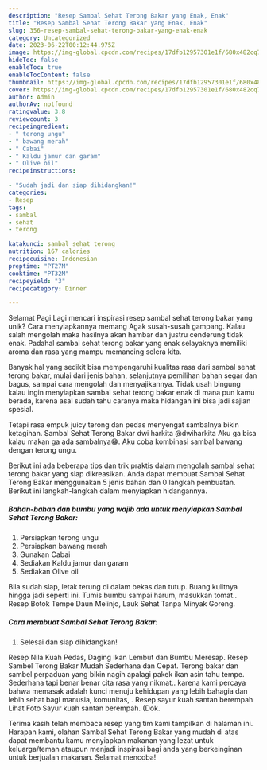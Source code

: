 ```yaml
---
description: "Resep Sambal Sehat Terong Bakar yang Enak, Enak"
title: "Resep Sambal Sehat Terong Bakar yang Enak, Enak"
slug: 356-resep-sambal-sehat-terong-bakar-yang-enak-enak
category: Uncategorized
date: 2023-06-22T00:12:44.975Z
image: https://img-global.cpcdn.com/recipes/17dfb12957301e1f/680x482cq70/sambal-sehat-terong-bakar-foto-resep-utama.jpg
hideToc: false
enableToc: true
enableTocContent: false
thumbnail: https://img-global.cpcdn.com/recipes/17dfb12957301e1f/680x482cq70/sambal-sehat-terong-bakar-foto-resep-utama.jpg
cover: https://img-global.cpcdn.com/recipes/17dfb12957301e1f/680x482cq70/sambal-sehat-terong-bakar-foto-resep-utama.jpg
author: Admin
authorAv: notfound
ratingvalue: 3.8
reviewcount: 3
recipeingredient:
- " terong ungu"
- " bawang merah"
- " Cabai"
- " Kaldu jamur dan garam"
- " Olive oil"
recipeinstructions:

- "Sudah jadi dan siap dihidangkan!"
categories:
- Resep
tags:
- sambal
- sehat
- terong

katakunci: sambal sehat terong 
nutrition: 167 calories
recipecuisine: Indonesian
preptime: "PT27M"
cooktime: "PT32M"
recipeyield: "3"
recipecategory: Dinner

---
```



Selamat Pagi Lagi mencari inspirasi resep sambal sehat terong bakar yang unik? Cara menyiapkannya memang Agak susah-susah gampang. Kalau salah mengolah maka hasilnya akan hambar dan justru cenderung tidak enak. Padahal sambal sehat terong bakar yang enak selayaknya memiliki aroma dan rasa yang mampu memancing selera kita.


Banyak hal yang sedikit bisa mempengaruhi kualitas rasa dari sambal sehat terong bakar, mulai dari jenis bahan, selanjutnya pemilihan bahan segar dan bagus, sampai cara mengolah dan menyajikannya. Tidak usah bingung kalau ingin menyiapkan sambal sehat terong bakar enak di mana pun kamu berada, karena asal sudah tahu caranya maka hidangan ini bisa jadi sajian spesial.

Tetapi rasa empuk juicy terong dan pedas menyengat sambalnya bikin ketagihan. Sambal Sehat Terong Bakar dwi harkita @dwiharkita Aku ga bisa kalau makan ga ada sambalnya😁. Aku coba kombinasi sambal bawang dengan terong ungu.


Berikut ini ada beberapa tips dan trik praktis dalam mengolah sambal sehat terong bakar yang siap dikreasikan. Anda dapat membuat Sambal Sehat Terong Bakar menggunakan 5 jenis bahan dan 0 langkah pembuatan. Berikut ini langkah-langkah dalam menyiapkan hidangannya.

<!--inarticleads1-->

##### Bahan-bahan dan bumbu yang wajib ada untuk menyiapkan Sambal Sehat Terong Bakar:

1. Persiapkan  terong ungu
1. Persiapkan  bawang merah
1. Gunakan  Cabai
1. Sediakan  Kaldu jamur dan garam
1. Sediakan  Olive oil


Bila sudah siap, letak terung di dalam bekas dan tutup. Buang kulitnya hingga jadi seperti ini. Tumis bumbu sampai harum, masukkan tomat.. Resep Botok Tempe Daun Melinjo, Lauk Sehat Tanpa Minyak Goreng. 

<!--inarticleads2-->

##### Cara membuat Sambal Sehat Terong Bakar:


1. Selesai dan siap dihidangkan!

Resep Nila Kuah Pedas, Daging Ikan Lembut dan Bumbu Meresap. Resep Sambel Terong Bakar Mudah Sederhana dan Cepat. Terong bakar dan sambel perpaduan yang bikin nagih apalagi pakek ikan asin tahu tempe. Sederhana tapi benar benar cita rasa yang nikmat.. karena kami percaya bahwa memasak adalah kunci menuju kehidupan yang lebih bahagia dan lebih sehat bagi manusia, komunitas, . Resep sayur kuah santan berempah Lihat Foto Sayur kuah santan berempah. (Dok. 

Terima kasih telah membaca resep yang tim kami tampilkan di halaman ini. Harapan kami, olahan Sambal Sehat Terong Bakar yang mudah di atas dapat membantu kamu menyiapkan makanan yang lezat untuk keluarga/teman ataupun menjadi inspirasi bagi anda yang berkeinginan untuk berjualan makanan. Selamat mencoba!
